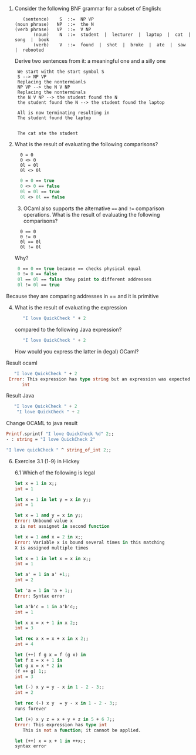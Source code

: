 1. Consider the following BNF grammar for a subset of English:
   ```
      (sentence)    S  ::=  NP VP
   (noun phrase)   NP  ::=  the N
   (verb phrase)   VP  ::=  V NP
          (noun)    N  ::=  student  |  lecturer  |  laptop  |  cat  |  song  |  book
          (verb)    V  ::=  found  |  shot  |  broke  |  ate  |  saw  |  rebooted
    ```
    Derive two sentences from it: a meaningful one and a silly one

   ```
    We start witht the start symbol S 
    S --> NP VP 
    Replacing the nontermianls 
    NP VP --> the N V NP 
    Replacing the nonterminals 
    the N V NP --> the student found the N 
    the student found the N --> the student found the laptop

    All is now terminating resulting in 
    The student found the laptop


    The cat ate the student
   ```

2. What is the result of evaluating the following comparisons?
   ```
     0 = 0
     0 <> 0
     0l = 0l
     0l <> 0l
   ```
   

   ```ocaml
     0 = 0 == true
     0 <> 0 == false
     0l = 0l == true
     0l <> 0l == false
   ```

   3. OCaml also supports the alternative `==` and `!=` comparison operations.
   What is the result of evaluating the following comparisons?
   ```
     0 == 0
     0 != 0
     0l == 0l
     0l != 0l
   ```
     Why?

    ```ocaml
     0 == 0 == true because == checks physical equal
     0 != 0 == false 
     0l == 0l == false they point to different addresses 
     0l != 0l == true
   ```
Because they are comparing addresses in == and it is primitive 

4. What is the result of evaluating the expression
   ```ocaml
      "I love QuickCheck " + 2
   ```
   compared to the following Java expression?
   ```Java
      "I love QuickCheck " + 2
   ```
   How would you express the latter in (legal) OCaml?

Result ocaml
   ```ocaml
      "I love QuickCheck " + 2
    Error: This expression has type string but an expression was expected of type
         int
   ```

Result Java
   ```Java
      "I love QuickCheck " + 2
       "I love QuickCheck " + 2
   ```

Change OCAML to java result 


```ocaml
Printf.sprintf "I love QuickCheck %d" 2;;
- : string = "I love QuickCheck 2"

"I love quickCheck " ^ string_of_int 2;;
   ```

6. Exercise 3.1 (1-9) in Hickey

    6.1 Which of the following is legal

    ```ocaml
    let x = 1 in x;;
    int = 1

    let x = 1 in let y = x in y;;
    int = 1

    let x = 1 and y = x in y;;
    Error: Unbound value x
    x is not assignet in second function

    let x = 1 and x = 2 in x;;
    Error: Variable x is bound several times in this matching
    X is assigned multiple times

    let x = 1 in let x = x in x;;
    int = 1

    let a' = 1 in a' +1;;
    int = 2

    let 'a = 1 in 'a + 1;;
    Error: Syntax error

    let a'b'c = 1 in a'b'c;;
    int = 1

    let x x = x + 1 in x 2;;
    int = 3

    let rec x x = x + x in x 2;;
    int = 4

    let (++) f g x = f (g x) in
    let f x = x + 1 in
    let g x = x * 2 in
    (f ++ g) 1;;
    int = 3

    let (-) x y = y - x in 1 - 2 - 3;;
    int = 2

    let rec (-) x y  = y - x in 1 - 2 - 3;;
    runs forever

    let (+) x y z = x + y + z in 5 + 6 7;;
    Error: This expression has type int
       This is not a function; it cannot be applied.

    let (++) x = x + 1 in ++x;;
    syntax error

    
    ```